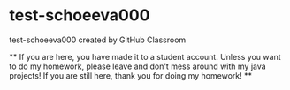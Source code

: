 # test-schoeeva000
test-schoeeva000 created by GitHub Classroom

** If you are here, you have made it to a student account.  Unless you want to do my homework, please leave and don't mess around with my java projects!  If you are still here, thank you for doing my homework! **
